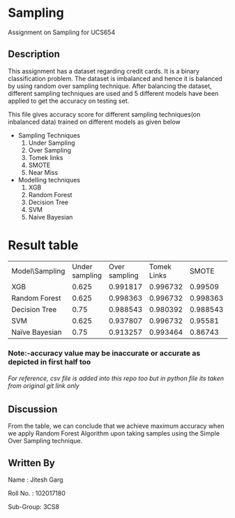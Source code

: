 # Sampling
Assignment on Sampling for UCS654

## Description
This assignment has a dataset regarding credit cards.
It is a binary classification problem.
The dataset is imbalanced and hence it is balanced by using random over sampling technique.
After balancing the dataset, different sampling techniques are used and 5 different models have been applied to get the accuracy on testing set.

This file gives accuracy score for different sampling techniques(on inbalanced data) trained on different models as given below
<ul>
    <li>
        Sampling Techniques
        <ol>
            <li>
                Under Sampling
            </li>
            <li>
                Over Sampling
            </li>
            <li>
                Tomek links
            </li>
            <li>
                SMOTE
            </li>
            <li>
                Near Miss
            </li>
        </ol>
    </li>
    <li>
        Modelling techniques
        <ol>
            <li>
                XGB
            </li>
            <li>
                Random Forest
            </li>
            <li>
                Decision Tree
            </li>
            <li>
                SVM
            </li>
            <li>
                Naive Bayesian
            </li>
        </ol>
    </li>
</ul>
<h1>Result table</h1>
 <table>
    <tr>
        <td>Model\Sampling</td>
        <td>Under sampling</td>
        <td>Over sampling</td>
        <td>Tomek Links</td>
        <td>SMOTE</td>
        <td>Near Miss</td>
    </tr>
    <tr>
        <td>XGB</td>
        <td>0.625</td>
        <td>0.991817</td>
        <td>0.996732</td>
        <td>0.99509</td>
        <td>0.125</td>
    </tr>
    <tr>
        <td>Random Forest</td>
        <td>0.625</td>
        <td>0.998363</td>
        <td>0.996732</td>
        <td>0.998363</td>
        <td>0.125</td>
    </tr>
    <tr>
        <td>Decision Tree</td>
        <td>0.75</td>
        <td>0.988543</td>
        <td>0.980392</td>
        <td>0.988543</td>
        <td>0.25</td>
    </tr>
    <tr>
        <td>SVM</td>
        <td>0.625</td>
        <td>0.937807</td>
        <td>0.996732</td>
        <td>0.95581</td>
        <td>0.5</td>
    </tr>
    <tr>
        <td>Naïve Bayesian</td>
        <td>0.75</td>
        <td>0.913257</td>
        <td>0.993464</td>
        <td>0.86743</td>
        <td>0.375</td>
    </tr>
</table>

<h3>Note:-accuracy value may be inaccurate or accurate as depicted in first half too</h3>
<h6>For reference, csv file is added into this repo too but in python file its taken from original git link only</h6>

## Discussion
From the table, we can conclude that we achieve maximum accuracy when we apply Random Forest Algorithm upon taking samples using the Simple Over Sampling technique.

## Written By
Name : Jitesh Garg
  
Roll No. : 102017180

Sub-Group: 3CS8
